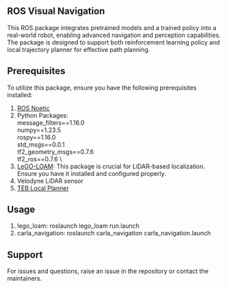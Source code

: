 ## ROS Visual Navigation
This ROS package integrates pretrained models and a trained policy into a real-world robot, enabling advanced navigation and perception capabilities. 
The package is designed to support both reinforcement learning policy and local trajectory planner for effective path planning. 

## Prerequisites
To utilize this package, ensure you have the following prerequisites installed:
1. [ROS Noetic](http://wiki.ros.org/noetic/Installation)
2. Python Packages: \
   message_filters==1.16.0 \
   numpy==1.23.5 \
   rospy==1.16.0 \
   std_msgs==0.0.1 \
   tf2_geometry_msgs==0.7.6 \
   tf2_ros==0.7.6 \
3. [LeGO-LOAM](https://github.com/RobustFieldAutonomyLab/LeGO-LOAM): This package is crucial for LiDAR-based localization. Ensure you have it installed and configured properly.
4. Velodyne LiDAR sensor
5. [TEB Local Planner](http://wiki.ros.org/teb_local_planner)

## Usage
1. lego_loam: roslaunch lego_loam run.launch
2. carla_navigation: roslaunch carla_navigation carla_navigation.launch
## Support
For issues and questions, raise an issue in the repository or contact the maintainers.
